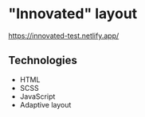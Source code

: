 # "Innovated" layout

https://innovated-test.netlify.app/

## Technologies

- HTML
- SCSS
- JavaScript
- Adaptive layout